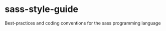 sass-style-guide
================

Best-practices and coding conventions for the sass programming language

